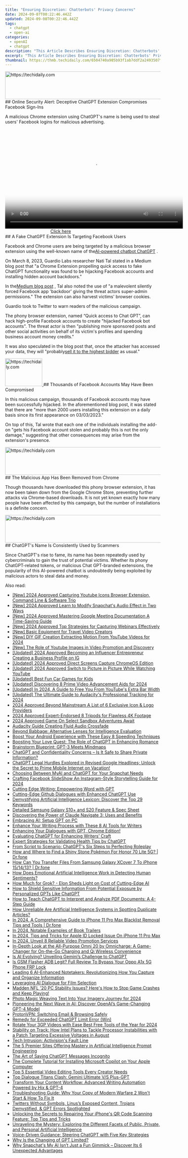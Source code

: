 ```yaml
---
title: "Ensuring Discretion: Chatterbots' Privacy Concerns"
date: 2024-09-07T00:22:46.442Z
updated: 2024-09-08T00:22:46.442Z
tags:
  - chatgpt
  - open-ai
categories:
  - openAI
  - chatgpt
description: "This Article Describes Ensuring Discretion: Chatterbots' Privacy Concerns"
excerpt: "This Article Describes Ensuring Discretion: Chatterbots' Privacy Concerns"
thumbnail: https://thmb.techidaily.com/6504740a985b93f1ab7ddf2a2493507fc4e1a65d7f00706449676a59eeb923d9.jpg
---
```


<!-- affiliate ads begin -->
<a href="https://appsumo.8odi.net/c/5597632/2128844/7443" target="_top" id="2128844">
  <img src="//a.impactradius-go.com/display-ad/7443-2128844" border="0" alt="https://techidaily.com" width="728" height="90"/>
</a>
<img height="0" width="0" src="https://appsumo.8odi.net/i/5597632/2128844/7443" style="position:absolute;visibility:hidden;" border="0" />
<!-- affiliate ads end -->
## Online Security Alert: Deceptive ChatGPT Extension Compromises Facebook Sign-Ins

 A malicious Chrome extension using ChatGPT's name is being used to steal users' Facebook logins for malicious advertising.

<!-- affiliate ads begin -->
<span id="1160850">
					<video width="576" height="324" style="cursor:pointer"
           poster="//a.impactradius-go.com/display-clicktoplayimage/1160850.png"
           onclick="if(!this.playClicked){this.play();this.setAttribute('controls',true);this.playClicked=true;}">
	   <source src="//a.impactradius-go.com/display-ad/14559-1160850">
	   <img src="//a.impactradius-go.com/display-clicktoplayimage/1160850.png" style="border: none; height: 100%; width: 100%; object-fit: contain">
	</video>
	<div style="width:360px;text-align:center"><a href="javascript:window.open(decodeURIComponent('https%3A%2F%2Fpropmoneyinc.pxf.io%2Fc%2F5597632%2F1160850%2F14559'), '_blank');void(0);">Click here</a></div>
</span>
<img height="0" width="0" src="https://imp.pxf.io/i/5597632/1160850/14559" style="position:absolute;visibility:hidden;" border="0" />
<!-- affiliate ads end -->
## A Fake ChatGPT Extension Is Targeting Facebook Users

 Facebook and Chrome users are being targeted by a malicious browser extension using the well-known name of the[AI-powered chatbot ChatGPT](https://www.makeuseof.com/what-is-chat-gpt-generative-ai-explained/) .

 On March 8, 2023, Guardio Labs researcher Nati Tal stated in a Medium blog post that "a Chrome Extension propelling quick access to fake ChatGPT functionality was found to be hijacking Facebook accounts and installing hidden account backdoors."

 In the[Medium blog post](https://labs.guard.io/fakegpt-new-variant-of-fake-chatgpt-chrome-extension-stealing-facebook-ad-accounts-with-4c9996a8f282) , Tal also noted the use of "a malevolent silently forced Facebook app 'backdoor' giving the threat actors super-admin permissions." The extension can also harvest victims' browser cookies.

Guardio took to Twitter to warn readers of the malicious campaign.

 The phony browser extension, named “Quick access to Chat GPT”, can hack high-profile Facebook accounts to create "hijacked Facebook bot accounts". The threat actor is then "publishing more sponsored posts and other social activities on behalf of its victim's profiles and spending business account money credits."

 It was also speculated in the blog post that, once the attacker has accessed your data, they will "probably[sell it to the highest bidder](https://www.makeuseof.com/how-can-data-be-sold-dark-web/) as usual."

<!-- affiliate ads begin -->
<a href="https://25home.pxf.io/c/5597632/2123466/16836" target="_top" id="2123466">
  <img src="//a.impactradius-go.com/display-ad/16836-2123466" border="0" alt="https://techidaily.com" width="120" height="90"/>
</a>
<img height="0" width="0" src="https://25home.pxf.io/i/5597632/2123466/16836" style="position:absolute;visibility:hidden;" border="0" />
<!-- affiliate ads end -->
## Thousands of Facebook Accounts May Have Been Compromised

 In this malicious campaign, thousands of Facebook accounts may have been successfully hijacked. In the aforementioned blog post, it was stated that there are "more than 2000 users installing this extension on a daily basis since its first appearance on 03/03/2023."

 On top of this, Tal wrote that each one of the individuals installing the add-on "gets his Facebook account stolen and probably this is not the only damage," suggesting that other consequences may arise from the extension's presence.

<!-- affiliate ads begin -->
<a href="https://ephamedtechinc.pxf.io/c/5597632/2130529/26400" target="_top" id="2130529">
  <img src="//a.impactradius-go.com/display-ad/26400-2130529" border="0" alt="https://techidaily.com" width="728" height="90"/>
</a>
<img height="0" width="0" src="https://ephamedtechinc.pxf.io/i/5597632/2130529/26400" style="position:absolute;visibility:hidden;" border="0" />
<!-- affiliate ads end -->
## The Malicious App Has Been Removed from Chrome

 Though thousands have downloaded this phony browser extension, it has now been taken down from the Google Chrome Store, preventing further attacks via Chrome-based downloads. It is not yet known exactly how many people have been affected by this campaign, but the number of installations is a definite concern.

<!-- affiliate ads begin -->
<a href="https://appsumo.8odi.net/c/5597632/2118321/7443" target="_top" id="2118321">
  <img src="//a.impactradius-go.com/display-ad/7443-2118321" border="0" alt="https://techidaily.com" width="600" height="90"/>
</a>
<img height="0" width="0" src="https://appsumo.8odi.net/i/5597632/2118321/7443" style="position:absolute;visibility:hidden;" border="0" />
<!-- affiliate ads end -->
## ChatGPT's Name Is Consistently Used by Scammers

 Since ChatGPT's rise to fame, its name has been repeatedly used by cybercriminals to gain the trust of potential victims. Whether its phony ChatGPT-related tokens, or malicious Chat GPT-branded extensions, the popularity of this AI-powered chatbot is undoubtedly being exploited by malicious actors to steal data and money.


<ins class="adsbygoogle"
     style="display:block"
     data-ad-format="autorelaxed"
     data-ad-client="ca-pub-7571918770474297"
     data-ad-slot="1223367746"></ins>



<ins class="adsbygoogle"
     style="display:block"
     data-ad-client="ca-pub-7571918770474297"
     data-ad-slot="8358498916"
     data-ad-format="auto"
     data-full-width-responsive="true"></ins>

<span class="atpl-alsoreadstyle">Also read:</span>
<div><ul>
<li><a href="https://facebook-record-videos.techidaily.com/new-2024-approved-capturing-youtube-icons-browser-extension-command-line-and-software-trio/"><u>[New] 2024 Approved Capturing Youtube Icons Browser Extension, Command Line & Software Trio</u></a></li>
<li><a href="https://snapchat-videos.techidaily.com/new-2024-approved-learn-to-modify-snapchats-audio-effect-in-two-ways/"><u>[New] 2024 Approved Learn to Modify Snapchat's Audio Effect in Two Ways</u></a></li>
<li><a href="https://screen-mirroring-recording.techidaily.com/new-2024-approved-mastering-google-meeting-documentation-a-time-saving-guide/"><u>[New] 2024 Approved Mastering Google Meeting Documentation A Time-Saving Guide</u></a></li>
<li><a href="https://visual-screen-recording.techidaily.com/new-2024-approved-top-strategies-for-capturing-webinars-effectively/"><u>[New] 2024 Approved Top Strategies for Capturing Webinars Effectively</u></a></li>
<li><a href="https://extra-hints.techidaily.com/new-basic-equipment-for-travel-video-creators/"><u>[New] Basic Equipment for Travel Video Creators</u></a></li>
<li><a href="https://facebook-record-videos.techidaily.com/new-diy-gif-creation-extracting-motion-from-youtube-videos-for-2024/"><u>[New] DIY GIF Creation Extracting Motion From YouTube Videos for 2024</u></a></li>
<li><a href="https://facebook-video-footage.techidaily.com/new-the-role-of-youtube-images-in-video-promotion-and-discovery/"><u>[New] The Role of Youtube Images in Video Promotion and Discovery</u></a></li>
<li><a href="https://instagram-videos.techidaily.com/updated-2024-approved-becoming-an-influencer-entrepreneur-creating-a-business-profile-on-ig/"><u>[Updated] 2024 Approved Becoming an Influencer Entrepreneur Creating a Business Profile on IG</u></a></li>
<li><a href="https://video-capture.techidaily.com/updated-2024-approved-direct-screens-capture-chromeos-edition/"><u>[Updated] 2024 Approved Direct Screens Capture ChromeOS Edition</u></a></li>
<li><a href="https://fox-links.techidaily.com/updated-2024-approved-switch-to-picture-in-picture-while-watching-youtube/"><u>[Updated] 2024 Approved Switch to Picture in Picture While Watching YouTube</u></a></li>
<li><a href="https://screen-sharing-recording.techidaily.com/updated-best-fun-car-games-for-kids/"><u>[Updated] Best Fun Car Games for Kids</u></a></li>
<li><a href="https://youtube-lab.techidaily.com/ed-discovering-8-prime-video-advancement-aids-for-2024/"><u>[Updated] Discovering 8 Prime Video Advancement Aids for 2024</u></a></li>
<li><a href="https://youtube-tips.techidaily.com/ed-in-2024-a-guide-to-free-you-from-youtubes-extra-bar-width/"><u>[Updated] In 2024, A Guide to Free You From YouTube's Extra Bar Width</u></a></li>
<li><a href="https://fox-glue.techidaily.com/updated-the-ultimate-guide-to-audacitys-professional-tracking-for-2024/"><u>[Updated] The Ultimate Guide to Audacity's Professional Tracking for 2024</u></a></li>
<li><a href="https://youtube-zero.techidaily.com/approved-beyond-mainstream-a-list-of-6-exclusive-icon-and-logo-providers/"><u>2024 Approved Beyond Mainstream A List of 6 Exclusive Icon & Logo Providers</u></a></li>
<li><a href="https://some-techniques.techidaily.com/2024-approved-expert-endorsed-8-tripods-for-flawless-4k-footage/"><u>2024 Approved Expert-Endorsed 8 Tripods for Flawless 4K Footage</u></a></li>
<li><a href="https://screen-mirroring-recording.techidaily.com/2024-approved-game-on-select-sandbox-adventures-await/"><u>2024 Approved Game On Select Sandbox Adventures Await</u></a></li>
<li><a href="https://extra-resources.techidaily.com/audacity-guide-creating-fluid-audio-crossfade/"><u>Audacity Guide Creating Fluid Audio Crossfade</u></a></li>
<li><a href="https://tech-haven.techidaily.com/beyond-babbage-alternative-lenses-for-intelligence-evaluation/"><u>Beyond Babbage: Alternative Lenses for Intelligence Evaluation</u></a></li>
<li><a href="https://os-tips.techidaily.com/boost-your-android-experience-with-these-easy-8-speeding-techniques/"><u>Boost Your Android Experience with These Easy 8 Speeding Techniques</u></a></li>
<li><a href="https://tech-haven.techidaily.com/boosting-your-love-quest-the-role-of-chatgpt-in-enhancing-romance/"><u>Boosting Your Love Quest: The Role of ChatGPT in Enhancing Romance</u></a></li>
<li><a href="https://tech-haven.techidaily.com/brainstorm-blueprint-gpt-3-meets-mindmaps/"><u>Brainstorm Blueprint: GPT-3 Meets Mindmaps</u></a></li>
<li><a href="https://tech-haven.techidaily.com/chatgpt-and-confidentiality-concerns-is-it-safe-to-share-private-information/"><u>ChatGPT and Confidentiality Concerns – Is It Safe to Share Private Information?</u></a></li>
<li><a href="https://tech-haven.techidaily.com/chatgpt-legal-hurdles-explored-in-revised-google-headlines-unlock-the-secret-to-prime-mobile-internet-on-vacation/"><u>ChatGPT Legal Hurdles Explored in Revised Google Headlines; Unlock the Secret to Prime Mobile Internet on Vacation!</u></a></li>
<li><a href="https://tech-haven.techidaily.com/choosing-between-myai-and-chatgpt-for-your-snapchat-needs/"><u>Choosing Between MyAI and ChatGPT for Your Snapchat Needs</u></a></li>
<li><a href="https://facebook-video-files.techidaily.com/crafting-facebook-slideshow-an-instagram-style-storytelling-guide-for-2024/"><u>Crafting Facebook SlideShow An Instagram-Style Storytelling Guide for 2024</u></a></li>
<li><a href="https://tech-haven.techidaily.com/cutting-edge-writing-empowering-word-with-gpt/"><u>Cutting Edge Writing: Empowering Word with GPT</u></a></li>
<li><a href="https://tech-haven.techidaily.com/cutting-edge-github-dialogues-with-enhanced-chatgpt-use/"><u>Cutting-Edge Github Dialogues with Enhanced ChatGPT Use</u></a></li>
<li><a href="https://tech-haven.techidaily.com/demystifying-artificial-intelligence-lexicon-discover-the-top-29-keywords/"><u>Demystifying Artificial Intelligence Lexicon: Discover the Top 29 Keywords</u></a></li>
<li><a href="https://buynow-marvelous.techidaily.com/detailed-samsung-galaxy-s10plus-and-s20-feature-and-spec-sheet/"><u>Detailed Samsung Galaxy S10+ and S20 Feature & Spec Sheet</u></a></li>
<li><a href="https://tech-haven.techidaily.com/discovering-the-power-of-claude-navigate-3-uses-and-benefits/"><u>Discovering the Power of Claude Navigate 3: Uses and Benefits</u></a></li>
<li><a href="https://tech-haven.techidaily.com/embracing-ai-setup-gpt-on-pc/"><u>Embracing AI: Setup GPT on PC</u></a></li>
<li><a href="https://tech-haven.techidaily.com/enhance-your-writing-process-with-these-8-ai-tools-for-writers/"><u>Enhance Your Writing Process with These 8 AI Tools for Writers</u></a></li>
<li><a href="https://tech-haven.techidaily.com/enhancing-your-dialogues-with-gpt-chrome-edition/"><u>Enhancing Your Dialogues with GPT, Chrome Edition!</u></a></li>
<li><a href="https://tech-haven.techidaily.com/evaluating-chatgpt-for-enhancing-writers-craft/"><u>Evaluating ChatGPT for Enhancing Writers’ Craft</u></a></li>
<li><a href="https://tech-haven.techidaily.com/expert-strategies-for-validating-health-tips-by-chatgpt/"><u>Expert Strategies for Validating Health Tips by ChatGPT</u></a></li>
<li><a href="https://tech-haven.techidaily.com/from-script-to-scenario-chatgpts-six-steps-to-perfecting-roleplay/"><u>From Script to Scenario: ChatGPT's Six Steps to Perfecting Roleplay</u></a></li>
<li><a href="https://pokemon-go-android.techidaily.com/how-and-where-to-find-a-shiny-stone-pokemon-for-honor-70-lite-5g-drfone-by-drfone-virtual-android/"><u>How and Where to Find a Shiny Stone Pokémon For Honor 70 Lite 5G? | Dr.fone</u></a></li>
<li><a href="https://blog-min.techidaily.com/how-can-you-transfer-files-from-samsung-galaxy-xcover-7-to-iphone-151413-drfone-by-drfone-transfer-from-android-transfer-from-android/"><u>How Can You Transfer Files From Samsung Galaxy XCover 7 To iPhone 15/14/13? | Dr.fone</u></a></li>
<li><a href="https://tech-haven.techidaily.com/how-does-emotional-artificial-intelligence-work-in-detecting-human-sentiments/"><u>How Does Emotional Artificial Intelligence Work in Detecting Human Sentiments?</u></a></li>
<li><a href="https://tech-haven.techidaily.com/how-much-for-grok-elon-sheds-light-on-cost-of-cutting-edge-ai/"><u>How Much for Grok? - Elon Sheds Light on Cost of Cutting-Edge AI</u></a></li>
<li><a href="https://tech-haven.techidaily.com/how-to-shield-sensitive-information-from-potential-exposure-by-personalized-gpts-like-chatgpt/"><u>How to Shield Sensitive Information From Potential Exposure by Personalized GPTs Like ChatGPT</u></a></li>
<li><a href="https://tech-haven.techidaily.com/how-to-teach-chatgpt-to-interpret-and-analyze-pdf-documents-a-4-step-guide/"><u>How to Teach ChatGPT to Interpret and Analyze PDF Documents: A 4-Step Guide</u></a></li>
<li><a href="https://tech-haven.techidaily.com/how-unreliable-are-artificial-intelligence-systems-in-spotting-duplicate-articles/"><u>How Unreliable Are Artificial Intelligence Systems in Spotting Duplicate Articles?</u></a></li>
<li><a href="https://iphone-unlock.techidaily.com/in-2024-a-comprehensive-guide-to-iphone-11-pro-max-blacklist-removal-tips-and-tools-drfone-by-drfone-ios/"><u>In 2024, A Comprehensive Guide to iPhone 11 Pro Max Blacklist Removal Tips and Tools | Dr.fone</u></a></li>
<li><a href="https://extra-skills.techidaily.com/in-2024-notable-examples-of-book-trailers/"><u>In 2024, Notable Examples of Book Trailers</u></a></li>
<li><a href="https://apple-account.techidaily.com/in-2024-tips-and-tricks-for-apple-id-locked-issue-on-iphone-11-pro-max-by-drfone-ios/"><u>In 2024, Tips and Tricks for Apple ID Locked Issue On iPhone 11 Pro Max</u></a></li>
<li><a href="https://youtube-webster.techidaily.com/24-unveil-8-reliable-video-promotion-services/"><u>In 2024, Unveil 8 Reliable Video Promotion Services</u></a></li>
<li><a href="https://buynow-help.techidaily.com/in-depth-look-at-the-all-purpose-omni-20-by-omnicharge-a-game-changer-for-on-the-go-charging-and-qi-wireless-convenience/"><u>In-Depth Look at the All-Purpose Omni 20 by Omnicharge: A Game-Changer for On-the-Go Charging and Qi Wireless Convenience</u></a></li>
<li><a href="https://tech-haven.techidaily.com/is-ai-evolving-unveiling-geminis-challenge-to-chatgpt/"><u>Is AI Evolving? Unveiling Gemini’s Challenge to ChatGPT</u></a></li>
<li><a href="https://android-frp.techidaily.com/is-gsm-flasher-adb-legit-full-review-to-bypass-your-oppo-a1x-5g-phone-frp-lock-by-drfone-android/"><u>Is GSM Flasher ADB Legit? Full Review To Bypass Your Oppo A1x 5G Phone FRP Lock</u></a></li>
<li><a href="https://tech-haven.techidaily.com/leading-6-ai-enhanced-notetakers-revolutionizing-how-you-capture-and-organize-information/"><u>Leading 6 AI-Enhanced Notetakers: Revolutionizing How You Capture and Organize Information</u></a></li>
<li><a href="https://tech-haven.techidaily.com/leveraging-ai-dialogue-for-film-selection/"><u>Leveraging AI Dialogue for Film Selection</u></a></li>
<li><a href="https://win-blog.techidaily.com/madden-nfl-20-pc-stability-issues-heres-how-to-stop-game-crashes-and-keep-playing/"><u>Madden NFL '20 PC Stability Issues? Here's How to Stop Game Crashes and Keep Playing!</u></a></li>
<li><a href="https://extra-approaches.techidaily.com/photo-magic-weaving-text-into-your-imagery-journey-for-2024/"><u>Photo Magic Weaving Text Into Your Imagery Journey for 2024</u></a></li>
<li><a href="https://tech-haven.techidaily.com/pioneering-the-next-wave-in-ai-discover-openais-game-changing-gpt-4-model/"><u>Pioneering the Next Wave in AI: Discover OpenAI’s Game-Changing GPT-4 Model</u></a></li>
<li><a href="https://tech-haven.techidaily.com/protonvpn-switching-email-and-browsing-safely/"><u>ProtonVPN: Switching Email & Browsing Safely</u></a></li>
<li><a href="https://tech-haven.techidaily.com/remedy-for-exceeded-chatgpt-limit-error-win/"><u>Remedy for Exceeded ChatGPT Limit Error (Win)</u></a></li>
<li><a href="https://smart-video-creator.techidaily.com/rotate-your-3gp-videos-with-ease-best-free-tools-of-the-year-for-2024/"><u>Rotate Your 3GP Videos with Ease Best Free Tools of the Year for 2024</u></a></li>
<li><a href="https://hardware-help.techidaily.com/stability-on-track-how-intel-plans-to-tackle-processor-instabilities-with-a-patch-targeting-excessive-voltages-in-august/"><u>Stability on Track: How Intel Plans to Tackle Processor Instabilities with a Patch Targeting Excessive Voltages in August</u></a></li>
<li><a href="https://tech-haven.techidaily.com/tech-intrusion-activisions-fault-line/"><u>Tech Intrusion: Activision's Fault Line</u></a></li>
<li><a href="https://tech-haven.techidaily.com/the-5-premier-sites-offering-mastery-in-artificial-intelligence-prompt-engineering/"><u>The 5 Premier Sites Offering Mastery in Artificial Intelligence Prompt Engineering</u></a></li>
<li><a href="https://tech-haven.techidaily.com/the-art-of-saving-chatgpt-messages-incognito/"><u>The Art of Saving ChatGPT Messages Incognito</u></a></li>
<li><a href="https://tech-haven.techidaily.com/the-complete-tutorial-for-installing-microsoft-copilot-on-your-apple-computer/"><u>The Complete Tutorial for Installing Microsoft Copilot on Your Apple Computer</u></a></li>
<li><a href="https://technical-tips.techidaily.com/top-5-essential-video-editing-tools-every-creator-needs/"><u>Top 5 Essential Video Editing Tools Every Creator Needs</u></a></li>
<li><a href="https://tech-haven.techidaily.com/top-dialogue-titans-clash-gemini-ultimate-vs-plus-gpt/"><u>Top Dialogue Titans Clash: Gemini Ultimate V/S Plus-GPT</u></a></li>
<li><a href="https://tech-haven.techidaily.com/transform-your-content-workflow-advanced-writing-automation-powered-by-hix-and-gpt-4/"><u>Transform Your Content Workflow: Advanced Writing Automation Powered by Hix & GPT-4</u></a></li>
<li><a href="https://tech-haven.techidaily.com/1723012684441-troubleshooting-guide-why-your-copy-of-modern-warfare-2-wont-start-and-how-to-fix-it/"><u>Troubleshooting Guide: Why Your Copy of Modern Warfare 2 Won't Start & How To Fix It</u></a></li>
<li><a href="https://tech-haven.techidaily.com/twitters-without-symbols-linuss-exposed-content-trojans-demystified-and-gpt-errors-spotlighted/"><u>Twitters Without Symbols, Linus’s Exposed Content, Trojans Demystified, & GPT Errors Spotlighted</u></a></li>
<li><a href="https://extra-resources.techidaily.com/unlocking-the-secrets-to-repairing-your-iphones-qr-code-scanning-feature-top-tips-and-tricks/"><u>Unlocking the Secrets to Repairing Your iPhone's QR Code Scanning Feature: Top Tips and Tricks</u></a></li>
<li><a href="https://tech-haven.techidaily.com/unraveling-the-mystery-exploring-the-different-facets-of-public-private-and-personal-artificial-intelligence/"><u>Unraveling the Mystery: Exploring the Different Facets of Public, Private, and Personal Artificial Intelligence</u></a></li>
<li><a href="https://tech-haven.techidaily.com/voice-driven-guidance-steering-chatgpt-with-five-key-strategies/"><u>Voice-Driven Guidance: Steering ChatGPT with Five Key Strategies</u></a></li>
<li><a href="https://tech-haven.techidaily.com/why-is-the-changing-of-gpt-limited/"><u>Why Is the Changing of GPT Limited?</u></a></li>
<li><a href="https://tech-haven.techidaily.com/why-snapchats-my-ai-isnt-just-a-fun-gimmick-discover-its-6-unexpected-advantages/"><u>Why Snapchat's My AI Isn’t Just a Fun Gimmick – Discover Its 6 Unexpected Advantages</u></a></li>
</ul></div>
